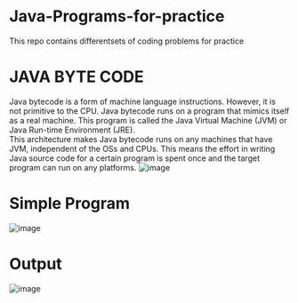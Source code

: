 # Java-Programs-for-practice
This repo contains differentsets of coding problems for practice
# JAVA BYTE CODE
Java bytecode is a form of machine language instructions. However, it is not primitive to the CPU. Java bytecode runs on a program that mimics itself as a real machine. This program is called the Java Virtual Machine (JVM) or Java Run-time Environment (JRE).
<br/>
This architecture makes Java bytecode runs on any machines that have JVM, independent of the OSs and CPUs. This means the effort in writing Java source code for a certain program is spent once and the target program can run on any platforms.
![image](https://user-images.githubusercontent.com/76725996/139210295-34b10c41-bd9c-42f5-973e-ef60c08a0731.png)
# Simple Program
![image](https://user-images.githubusercontent.com/76725996/139831890-9b84fbcb-9fa4-4f3c-abdf-4427c7e494a0.png)
# Output
![image](https://user-images.githubusercontent.com/76725996/139831601-3be22198-5689-4d52-8fa9-5f1548b962ed.png)
